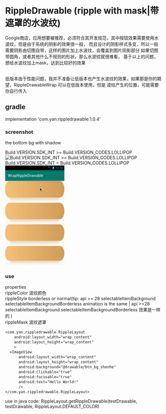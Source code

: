 # RippleDrawable (ripple with mask|带遮罩的水波纹)
Google商店，应用想要被推荐，必须符合其开发规范，其中按钮效果需要使用水波纹，但是由于系统的阴影的效果很一般，
而且设计的阴影样式多变，所以一般需要阴影由切图自带，这样的图片加上水波纹，会覆盖到图片阴影部分
如果切图带圆角，或者其他什么不规则的形状，那么水波纹就很难看，
基于以上的问题，想给水波纹加上mask，达到比较好的效果

<br/>
低版本由于性能问题，我并不准备让低版本也产生水波纹的效果，如果那是你的期望，RippleDrawableWrap 可以在低版本使用，但是
波纹产生的位置，可能需要你自行传入

## gradle
implementation 'com.yan:rippledrawable:1.0.4'

### screenshot
the bottom bg with shadow
<br/>

Build.VERSION.SDK_INT >= Build.VERSION_CODES.LOLLIPOP
<br/>
![Build.VERSION.SDK_INT >= Build.VERSION_CODES.LOLLIPOP](https://raw.githubusercontent.com/genius158/RippleDrawable/master/screenshot/upApi21.gif)
<br/>
Build.VERSION.SDK_INT < Build.VERSION_CODES.LOLLIPOP
<br/>
![Build.VERSION.SDK_INT < Build.VERSION_CODES.LOLLIPOP](https://raw.githubusercontent.com/genius158/RippleDrawable/master/screenshot/downApi21.gif)

### use
properties
<br/>
rippleColor 波纹颜色
<br/>
rippleStyle borderless or normal(tip: api >= 28 selectableItemBackground selectableItemBackgroundBorderless animation is the same 
| api >=28 selectableItemBackground selectableItemBackgroundBorderless 效果是一样的 )
<br/>
rippleMask 波纹遮罩
    
```
<com.yan.rippledrawable.RippleLayout
    android:layout_width="wrap_content"
    android:layout_height="wrap_content"
    >
  <ImageView
      android:layout_width="wrap_content"
      android:layout_height="wrap_content"
      android:background="@drawable/btn_bg_shenhe"
      android:clickable="true"
      android:focusable="true"
      android:text="Hello World!"
      />
</com.yan.rippledrawable.RippleLayout>
```

use in java code: RippleLayout.getRippleDrawable(testDrawable, testDrawable, RippleLayout.DEFAULT_COLOR)